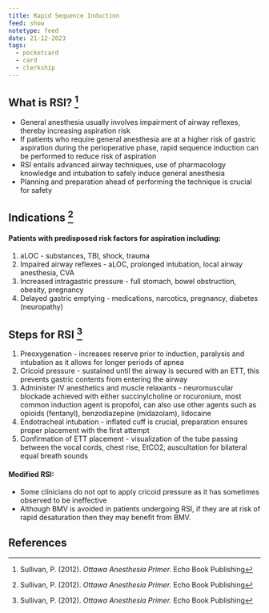 ```yaml
---
title: Rapid Sequence Induction
feed: show
notetype: feed
date: 21-12-2023
tags:
  - pocketcard
  - card
  - clerkship
---
```


## What is RSI? [^1]
- General anesthesia usually involves impairment of airway reflexes, thereby increasing aspiration risk
- If patients who require general anesthesia are at a higher risk of gastric aspiration during the perioperative phase, rapid sequence induction can be performed to reduce risk of aspiration
- RSI entails advanced airway techniques, use of pharmacology knowledge and intubation to safely induce general anesthesia
- Planning and preparation ahead of performing the technique is crucial for safety

## Indications [^1]
#### Patients with predisposed risk factors for aspiration including:
1. aLOC - substances, TBI, shock, trauma
2. Impaired airway reflexes - aLOC, prolonged intubation, local airway anesthesia, CVA
3. Increased intragastric pressure - full stomach, bowel obstruction, obesity, pregnancy
4. Delayed gastric emptying - medications, narcotics, pregnancy, diabetes (neuropathy)

## Steps for RSI [^1]
1. Preoxygenation - increases reserve prior to induction, paralysis and intubation as it allows for longer periods of apnea 
2. Cricoid pressure - sustained until the airway is secured with an ETT, this prevents gastric contents from entering the airway
3. Administer IV anesthetics and muscle relaxants - neuromuscular blockade achieved with either succinylcholine or rocuronium, most common induction agent is propofol, can also use other agents such as opioids (fentanyl), benzodiazepine (midazolam), lidocaine
4. Endotracheal intubation - inflated cuff is crucial, preparation ensures proper placement with the first attempt
5. Confirmation of ETT placement - visualization of the tube passing between the vocal cords, chest rise, EtCO2, auscultation for bilateral equal breath sounds
#### Modified RSI:
- Some clinicians do not opt to apply cricoid pressure as it has sometimes observed to be ineffective
- Although BMV is avoided in patients undergoing RSI, if they are at risk of rapid desaturation then they may benefit from BMV.

## References
[^1]: Sullivan, P. (2012). *Ottawa Anesthesia Primer.* Echo Book Publishing
